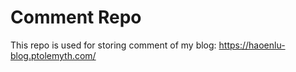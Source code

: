 # Comment Repo
This repo is used for storing comment of my blog: https://haoenlu-blog.ptolemyth.com/

